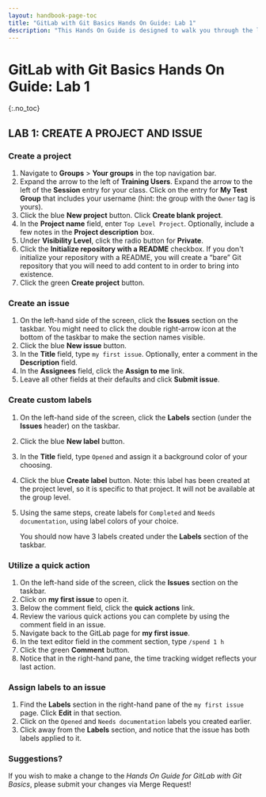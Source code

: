 ```yaml
---
layout: handbook-page-toc
title: "GitLab with Git Basics Hands On Guide: Lab 1"
description: "This Hands On Guide is designed to walk you through the lab exercises used in the GitLab with Git Basics course."
---
```

# GitLab with Git Basics Hands On Guide: Lab 1
{:.no_toc}

## LAB 1: CREATE A PROJECT AND ISSUE
### Create a project
1. Navigate to **Groups** > **Your groups** in the top navigation bar.
2. Expand the arrow to the left of **Training Users**. Expand the arrow to the left of the **Session** entry for your class. Click on the entry for **My Test Group** that includes your username (hint: the group with the `Owner` tag is yours).
3. Click the blue **New project** button. Click **Create blank project**.
4. In the **Project name** field, enter `Top Level Project`. Optionally, include a few notes in the **Project description** box.
5. Under **Visibility Level**, click the radio button for **Private**.
6. Click the **Initialize repository with a README** checkbox. If you don't initialize your repository with a README, you will create a “bare” Git repository that you will need to add content to in order to bring into existence.
7. Click the green **Create project** button.

### Create an issue
1. On the left-hand side of the screen, click the **Issues** section on the taskbar. You might need to click the double right-arrow icon at the bottom of the taskbar to make the section names visible.
2. Click the blue **New issue** button.
3. In the **Title** field, type `my first issue`. Optionally, enter a comment in the **Description** field.
4. In the **Assignees** field, click the **Assign to me** link.
5. Leave all other fields at their defaults and click **Submit issue**.

### Create custom labels
1. On the left-hand side of the screen, click the **Labels** section (under the **Issues** header) on the taskbar.
2. Click the blue **New label** button.
3. In the **Title** field, type `Opened` and assign it a background color of your choosing.
4. Click the blue **Create label** button.
Note: this label has been created at the project level, so it is specific to that project. It will not be available at the group level.
5. Using the same steps, create labels for `Completed` and `Needs documentation`, using label colors of your choice.
   
   You should now have 3 labels created under the **Labels** section of the taskbar.

### Utilize a quick action
1. On the left-hand side of the screen, click the **Issues** section on the taskbar.
2. Click on **my first issue** to open it.
3. Below the comment field, click the **quick actions** link.
4. Review the various quick actions you can complete by using the comment field in an issue.
5. Navigate back to the GitLab page for **my first issue**.
6. In the text editor field in the comment section, type `/spend 1 h`
7. Click the green **Comment** button.
8. Notice that in the right-hand pane, the time tracking widget reflects your last action.

### Assign labels to an issue
1. Find the **Labels** section in the right-hand pane of the `my first issue` page. Click **Edit** in that section.
2. Click on the `Opened` and `Needs documentation` labels you created earlier.
3. Click away from the **Labels** section, and notice that the issue has both labels applied to it.

### Suggestions?

If you wish to make a change to the *Hands On Guide for GitLab with Git Basics*, please submit your changes via Merge Request!
